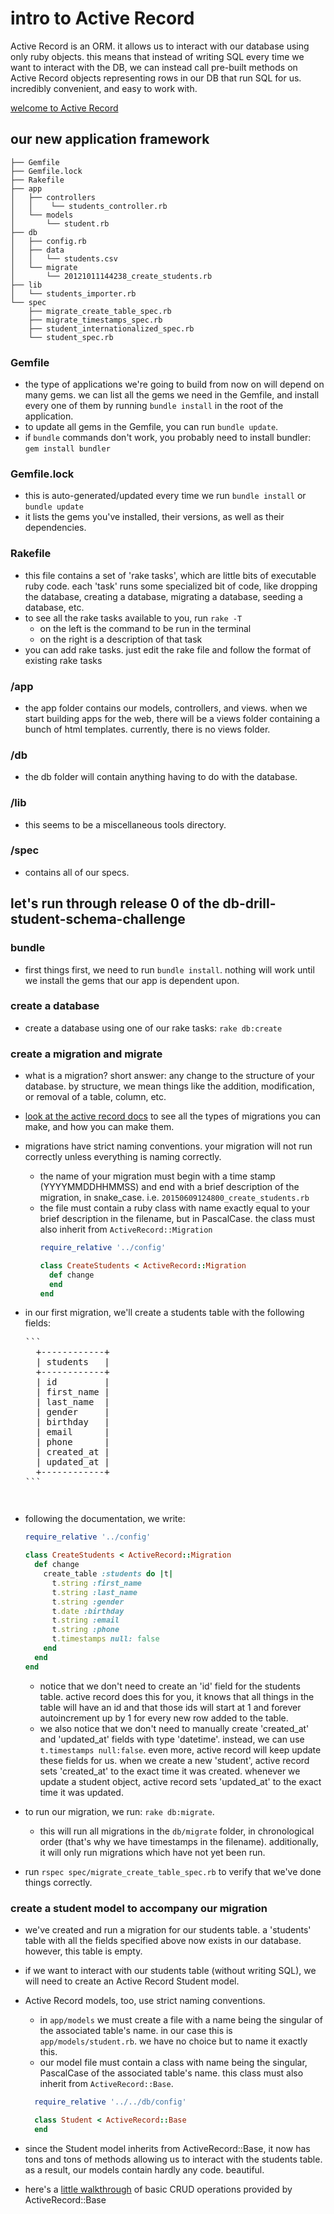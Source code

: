 # intro to Active Record

Active Record is an ORM. it allows us to interact with our database using only ruby objects. this means that instead of writing SQL every time we want to interact with the DB, we can instead call pre-built methods on Active Record objects representing rows in our DB that run SQL for us. incredibly convenient, and easy to work with. 

[welcome to Active Record](http://guides.rubyonrails.org/active_record_basics.html)

## our new application framework
```
├── Gemfile
├── Gemfile.lock
├── Rakefile
├── app
│   ├── controllers
│   │    └── students_controller.rb
│   └── models
│       └── student.rb
├── db
│   ├── config.rb
│   ├── data
│   │   └── students.csv
│   └── migrate
│       └── 20121011144238_create_students.rb
├── lib
│   └── students_importer.rb
└── spec
    ├── migrate_create_table_spec.rb
    ├── migrate_timestamps_spec.rb
    ├── student_internationalized_spec.rb
    └── student_spec.rb
```
### Gemfile
  - the type of applications we're going to build from now on will depend on many gems. we can list all the gems we need in the Gemfile, and install every one of them by running ```bundle install``` in the root of the application.
  - to update all gems in the Gemfile, you can run ```bundle update```.
  - if ```bundle``` commands don't work, you probably need to install bundler: ```gem install bundler```

### Gemfile.lock
  - this is auto-generated/updated every time we run ```bundle install``` or ```bundle update```
  - it lists the gems you've installed, their versions, as well as their dependencies.

### Rakefile
  - this file contains a set of 'rake tasks', which are little bits of executable ruby code. each 'task' runs some specialized bit of code, like dropping the database, creating a database, migrating a database, seeding a database, etc.
  - to see all the rake tasks available to you, run ```rake -T```
    - on the left is the command to be run in the terminal
    - on the right is a description of that task
  - you can add rake tasks. just edit the rake file and follow the format of existing rake tasks

### /app
  - the app folder contains our models, controllers, and views. when we start building apps for the web, there will be a views folder containing a bunch of html templates. currently, there is no views folder.

### /db
  - the db folder will contain anything having to do with the database.

### /lib 
  - this seems to be a miscellaneous tools directory.

### /spec
  - contains all of our specs.

## let's run through release 0 of the db-drill-student-schema-challenge

### bundle
  - first things first, we need to run ```bundle install```. nothing will work until we install the gems that our app is dependent upon.

### create a database
- create a database using one of our rake tasks: ```rake db:create```

### create a migration and migrate
- what is a migration? short answer: any change to the structure of your database. by structure, we mean things like the addition, modification, or removal of a table, column, etc. 
- [look at the active record docs](http://edgeguides.rubyonrails.org/active_record_migrations.html) to see all the types of migrations you can make, and how you can make them.
- migrations have strict naming conventions. your migration will not run correctly unless everything is naming correctly. 
  - the name of your migration must begin with a time stamp (YYYYMMDDHHMMSS) and end with a brief description of the migration, in snake_case. i.e. ```20150609124800_create_students.rb```
  - the file must contain a ruby class with name exactly equal to your brief description in the filename, but in PascalCase. the class must also inherit from ```ActiveRecord::Migration```
    ```ruby
    require_relative '../config'

    class CreateStudents < ActiveRecord::Migration
      def change
      end
    end
    ```
- in our first migration, we'll create a students table with the following fields:
  <pre>
  ```
    +------------+
    | students   |
    +------------+
    | id         |
    | first_name |
    | last_name  |
    | gender     |
    | birthday   |
    | email      |
    | phone      |
    | created_at |
    | updated_at |
    +------------+
  ```
  <pre>
- following the documentation, we write:
  ```ruby 
  require_relative '../config'

  class CreateStudents < ActiveRecord::Migration
    def change
      create_table :students do |t|
        t.string :first_name
        t.string :last_name
        t.string :gender
        t.date :birthday
        t.string :email
        t.string :phone
        t.timestamps null: false
      end
    end
  end
  ```
    - notice that we don't need to create an 'id' field for the students table. active record does this for you, it knows that all things in the table will have an id and that those ids will start at 1 and forever autoincrement up by 1 for every new row added to the table. 
    - we also notice that we don't need to manually create 'created_at' and 'updated_at' fields with type 'datetime'. instead, we can use ```t.timestamps null:false```. even more, active record will keep update these fields for us. when we create a new 'student', active record sets 'created_at' to the exact time it was created. whenever we update a student object, active record sets 'updated_at' to the exact time it was updated.

- to run our migration, we run: ```rake db:migrate```. 
  - this will run all migrations in the ```db/migrate``` folder, in chronological order (that's why we have timestamps in the filename). additionally, it will only run migrations which have not yet been run.
- run ```rspec spec/migrate_create_table_spec.rb``` to verify that we've done things correctly.

### create a student model to accompany our migration
- we've created and run a migration for our students table. a 'students' table with all the fields specified above now exists in our database. however, this table is empty.
- if we want to interact with our students table (without writing SQL), we will need to create an Active Record Student model.
- Active Record models, too, use strict naming conventions. 
  - in ```app/models``` we must create a file with a name being the singular of the associated table's name. in our case this is ```app/models/student.rb```. we have no choice but to name it exactly this.
  - our model file must contain a class with name being the singular, PascalCase of the associated table's name. this class must also inherit from ```ActiveRecord::Base```.
  ```ruby
    require_relative '../../db/config'
  
    class Student < ActiveRecord::Base
    end
  ```
- since the Student model inherits from ActiveRecord::Base, it now has tons and tons of methods allowing us to interact with the students table. as a result, our models contain hardly any code. beautiful.

- here's a [little walkthrough](http://guides.rubyonrails.org/active_record_basics.html#crud-reading-and-writing-data) of basic CRUD operations provided by ActiveRecord::Base
